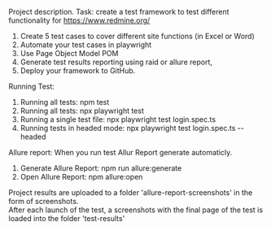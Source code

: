   Project description. 
Task: create a test framework to test different functionality for  https://www.redmine.org/
1. Create 5 test cases to cover different site functions (in Excel or Word)
2. Automate your test cases in playwright
3. Use Page Object Model POM
4. Generate test results reporting using raid or allure report,
5. Deploy your framework to GitHub.

Running Test: 
1. Running all tests: npm test
2. Running all tests: npx playwright test
3. Running a single test file: npx playwright test login.spec.ts
4. Running tests in headed mode: npx playwright test login.spec.ts --headed

Allure report:
When you run test Allur Report generate automaticly.
1. Generate Allure Report: npm run allure:generate 
2. Open Allure Report: npm allure:open


Project results are uploaded to a folder 'allure-report-screenshots' in the form of screenshots.  
After each launch of the test, a screenshots with the final page of the test is loaded into the folder 'test-results'

